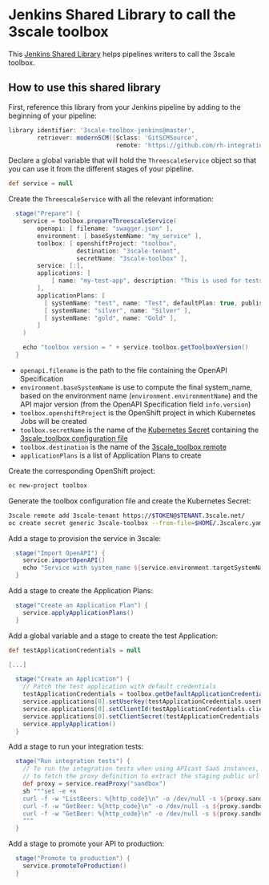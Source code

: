 # Jenkins Shared Library to call the 3scale toolbox

This [Jenkins Shared Library](https://jenkins.io/doc/book/pipeline/shared-libraries/) helps pipelines writers to call the 3scale toolbox.

## How to use this shared library

First, reference this library from your Jenkins pipeline by adding to the beginning of your pipeline:

```groovy
library identifier: '3scale-toolbox-jenkins@master',
        retriever: modernSCM([$class: 'GitSCMSource',
                              remote: 'https://github.com/rh-integration/3scale-toolbox-jenkins.git'])
```

Declare a global variable that will hold the `ThreescaleService` object so that you can use it from the different stages of your pipeline.

```groovy
def service = null
```

Create the `ThreescaleService` with all the relevant information:

```groovy
  stage("Prepare") {
    service = toolbox.prepareThreescaleService(
        openapi: [ filename: "swagger.json" ],
        environment: [ baseSystemName: "my_service" ],
        toolbox: [ openshiftProject: "toolbox",
                   destination: "3scale-tenant",
                   secretName: "3scale-toolbox" ],
        service: [:],
        applications: [
            [ name: "my-test-app", description: "This is used for tests", plan: "test", account: "<CHANGE_ME>" ]
        ],
        applicationPlans: [
          [ systemName: "test", name: "Test", defaultPlan: true, published: true ],
          [ systemName: "silver", name: "Silver" ],
          [ systemName: "gold", name: "Gold" ],
        ]
    )

    echo "toolbox version = " + service.toolbox.getToolboxVersion()
  }
```

- `openapi.filename` is the path to the file containing the OpenAPI Specification
- `environment.baseSystemName` is use to compute the final system_name, based on the environment name (`environment.environmentName`) and the API major version (from the OpenAPI Specification field `info.version`)
- `toolbox.openshiftProject` is the OpenShift project in which Kubernetes Jobs will be created
- `toolbox.secretName` is the name of the [Kubernetes Secret](https://kubernetes.io/docs/concepts/configuration/secret/) containing the [3scale_toolbox configuration file](https://github.com/3scale/3scale_toolbox/blob/master/docs/remotes.md#options)
- `toolbox.destination` is the name of the [3scale_toolbox remote](https://github.com/3scale/3scale_toolbox/blob/master/docs/remotes.md)
- `applicationPlans` is a list of Application Plans to create

Create the corresponding OpenShift project:

```sh
oc new-project toolbox
```

Generate the toolbox configuration file and create the Kubernetes Secret:

```sh
3scale remote add 3scale-tenant https://$TOKEN@$TENANT.3scale.net/
oc create secret generic 3scale-toolbox --from-file=$HOME/.3scalerc.yaml
```

Add a stage to provision the service in 3scale:

```groovy
  stage("Import OpenAPI") {
    service.importOpenAPI()
    echo "Service with system_name ${service.environment.targetSystemName} created !"
  }
```

Add a stage to create the Application Plans:

```groovy
  stage("Create an Application Plan") {
    service.applyApplicationPlans()
  }
```

Add a global variable and a stage to create the test Application:

```groovy
def testApplicationCredentials = null

[...]

  stage("Create an Application") {
    // Patch the test application with default credentials
    testApplicationCredentials = toolbox.getDefaultApplicationCredentials(service, service.applications[0].name)
    service.applications[0].setUserkey(testApplicationCredentials.userKey)
    service.applications[0].setClientId(testApplicationCredentials.clientId)
    service.applications[0].setClientSecret(testApplicationCredentials.clientSecret)
    service.applyApplication()
  }
```

Add a stage to run your integration tests:

```groovy
  stage("Run integration tests") {
    // To run the integration tests when using APIcast SaaS instances, we need
    // to fetch the proxy definition to extract the staging public url
    def proxy = service.readProxy("sandbox")
    sh """set -e +x
    curl -f -w "ListBeers: %{http_code}\n" -o /dev/null -s ${proxy.sandbox_endpoint}/api/beer -H 'api-key: ${testApplicationCredentials.userKey}'
    curl -f -w "GetBeer: %{http_code}\n" -o /dev/null -s ${proxy.sandbox_endpoint}/api/beer/Weissbier -H 'api-key: ${testApplicationCredentials.userKey}'
    curl -f -w "GetBeer: %{http_code}\n" -o /dev/null -s ${proxy.sandbox_endpoint}/api/beer/findByStatus/available -H 'api-key: ${testApplicationCredentials.userKey}'
    """
  }
```

Add a stage to promote your API to production:

```groovy
  stage("Promote to production") {
    service.promoteToProduction()
  }
```

